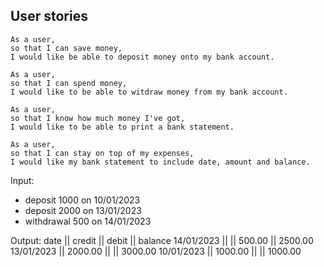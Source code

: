 ## User stories
```
As a user,
so that I can save money,
I would like be able to deposit money onto my bank account.
```

```
As a user,
so that I can spend money,
I would like to be able to witdraw money from my bank account.
```

```
As a user,
so that I know how much money I've got,
I would like to be able to print a bank statement.
```

```
As a user,
so that I can stay on top of my expenses,
I would like my bank statement to include date, amount and balance.
```

Input:
- deposit 1000 on 10/01/2023
- deposit 2000 on 13/01/2023
- withdrawal 500 on 14/01/2023

Output:
date || credit || debit || balance
14/01/2023 || || 500.00 || 2500.00
13/01/2023 || 2000.00 || || 3000.00
10/01/2023 || 1000.00 || || 1000.00